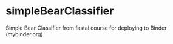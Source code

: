 # simpleBearClassifier
Simple Bear Classifier from fastai course for deploying to Binder (mybinder.org)
